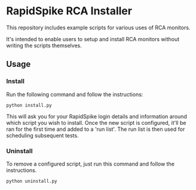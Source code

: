 # RapidSpike RCA Installer

This repository includes example scripts for various uses of RCA monitors.

It's intended to enable users to setup and install RCA monitors without writing the scripts themselves.

## Usage

### Install
Run the following command and follow the instructions:

`python install.py`

This will ask you for your RapidSpike login details and information around which script you wish to install. Once the new script is configured, it'll be ran for the first time and added to a 'run list'. The run list is then used for scheduling subsequent tests.

### Uninstall
To remove a configured script, just run this command and follow the instructions.

`python uninstall.py`
